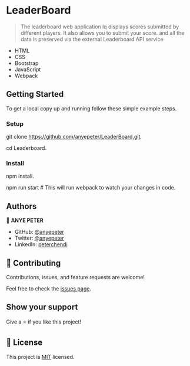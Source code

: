 

# LeaderBoard

> The leaderboard web application lq displays scores submitted by different players. It also allows you to submit your score. and all the data is preserved via the external Leaderboard API service


- HTML
- CSS
- Bootstrap
- JavaScript
- Webpack

## Getting Started
To get a local copy up and running follow these simple example steps.

### Setup
git clone https://github.com/anyepeter/LeaderBoard.git.

cd Leaderboard.
### Install
npm install.

npm run start # This will run webpack to watch your changes in code.

## Authors

👤 **ANYE PETER**

- GitHub: [@anyepeter](https://github.com/anyepeter)
- Twitter: [@anyepeter](https://twitter.com/home?lang=en)
- LinkedIn: [peterchendi](https://www.linkedin.com/feed/)



## 🤝 Contributing

Contributions, issues, and feature requests are welcome!

Feel free to check the [issues page](https://github.com/anyepeter/LeaderBoard/issues).

## Show your support

Give a ⭐️ if you like this project!

## 📝 License

This project is [MIT](./LICENSE) licensed.

